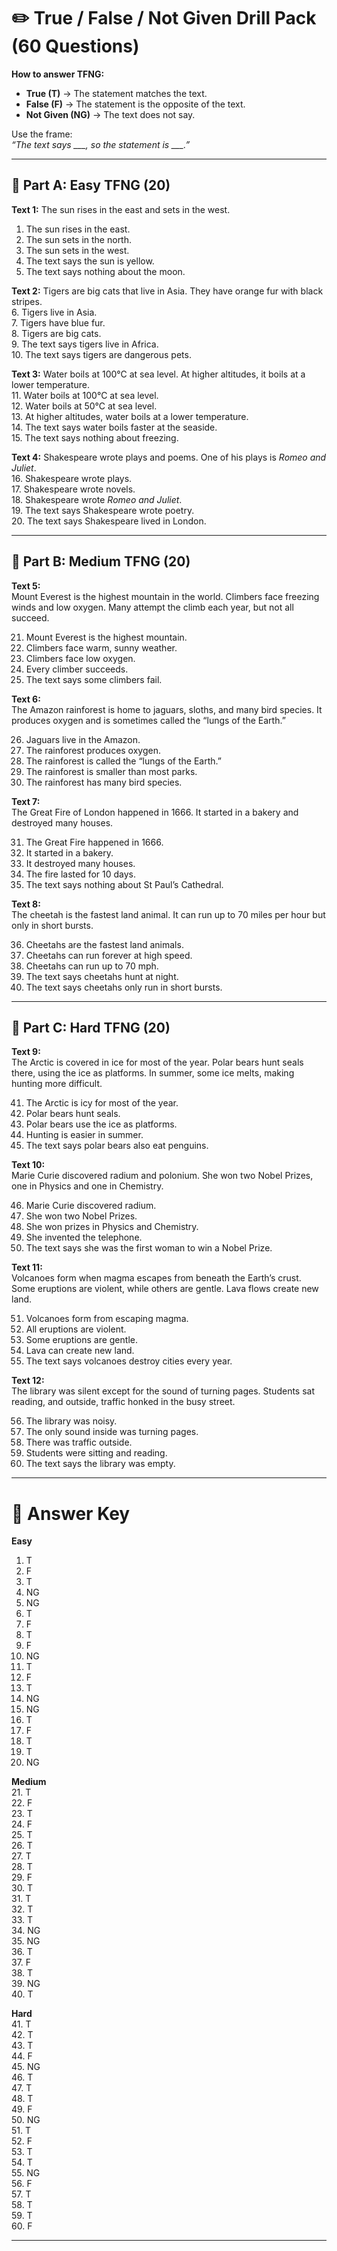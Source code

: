 # ✏️ True / False / Not Given Drill Pack (60 Questions)

**How to answer TFNG:**  
- **True (T)** → The statement matches the text.  
- **False (F)** → The statement is the opposite of the text.  
- **Not Given (NG)** → The text does not say.  

Use the frame:  
*“The text says ___, so the statement is ___.”*

---

## 🔹 Part A: Easy TFNG (20)

**Text 1:** The sun rises in the east and sets in the west.  
1. The sun rises in the east.  
2. The sun sets in the north.  
3. The sun sets in the west.  
4. The text says the sun is yellow.  
5. The text says nothing about the moon.  

**Text 2:** Tigers are big cats that live in Asia. They have orange fur with black stripes.  
6. Tigers live in Asia.  
7. Tigers have blue fur.  
8. Tigers are big cats.  
9. The text says tigers live in Africa.  
10. The text says tigers are dangerous pets.  

**Text 3:** Water boils at 100°C at sea level. At higher altitudes, it boils at a lower temperature.  
11. Water boils at 100°C at sea level.  
12. Water boils at 50°C at sea level.  
13. At higher altitudes, water boils at a lower temperature.  
14. The text says water boils faster at the seaside.  
15. The text says nothing about freezing.  

**Text 4:** Shakespeare wrote plays and poems. One of his plays is *Romeo and Juliet*.  
16. Shakespeare wrote plays.  
17. Shakespeare wrote novels.  
18. Shakespeare wrote *Romeo and Juliet*.  
19. The text says Shakespeare wrote poetry.  
20. The text says Shakespeare lived in London.  

---

## 🔹 Part B: Medium TFNG (20)

**Text 5:**  
Mount Everest is the highest mountain in the world. Climbers face freezing winds and low oxygen. Many attempt the climb each year, but not all succeed.  

21. Mount Everest is the highest mountain.  
22. Climbers face warm, sunny weather.  
23. Climbers face low oxygen.  
24. Every climber succeeds.  
25. The text says some climbers fail.  

**Text 6:**  
The Amazon rainforest is home to jaguars, sloths, and many bird species. It produces oxygen and is sometimes called the “lungs of the Earth.”  

26. Jaguars live in the Amazon.  
27. The rainforest produces oxygen.  
28. The rainforest is called the “lungs of the Earth.”  
29. The rainforest is smaller than most parks.  
30. The rainforest has many bird species.  

**Text 7:**  
The Great Fire of London happened in 1666. It started in a bakery and destroyed many houses.  

31. The Great Fire happened in 1666.  
32. It started in a bakery.  
33. It destroyed many houses.  
34. The fire lasted for 10 days.  
35. The text says nothing about St Paul’s Cathedral.  

**Text 8:**  
The cheetah is the fastest land animal. It can run up to 70 miles per hour but only in short bursts.  

36. Cheetahs are the fastest land animals.  
37. Cheetahs can run forever at high speed.  
38. Cheetahs can run up to 70 mph.  
39. The text says cheetahs hunt at night.  
40. The text says cheetahs only run in short bursts.  

---

## 🔹 Part C: Hard TFNG (20)

**Text 9:**  
The Arctic is covered in ice for most of the year. Polar bears hunt seals there, using the ice as platforms. In summer, some ice melts, making hunting more difficult.  

41. The Arctic is icy for most of the year.  
42. Polar bears hunt seals.  
43. Polar bears use the ice as platforms.  
44. Hunting is easier in summer.  
45. The text says polar bears also eat penguins.  

**Text 10:**  
Marie Curie discovered radium and polonium. She won two Nobel Prizes, one in Physics and one in Chemistry.  

46. Marie Curie discovered radium.  
47. She won two Nobel Prizes.  
48. She won prizes in Physics and Chemistry.  
49. She invented the telephone.  
50. The text says she was the first woman to win a Nobel Prize.  

**Text 11:**  
Volcanoes form when magma escapes from beneath the Earth’s crust. Some eruptions are violent, while others are gentle. Lava flows create new land.  

51. Volcanoes form from escaping magma.  
52. All eruptions are violent.  
53. Some eruptions are gentle.  
54. Lava can create new land.  
55. The text says volcanoes destroy cities every year.  

**Text 12:**  
The library was silent except for the sound of turning pages. Students sat reading, and outside, traffic honked in the busy street.  

56. The library was noisy.  
57. The only sound inside was turning pages.  
58. There was traffic outside.  
59. Students were sitting and reading.  
60. The text says the library was empty.  

---

# 📝 Answer Key

**Easy**  
1. T  
2. F  
3. T  
4. NG  
5. NG  
6. T  
7. F  
8. T  
9. F  
10. NG  
11. T  
12. F  
13. T  
14. NG  
15. NG  
16. T  
17. F  
18. T  
19. T  
20. NG  

**Medium**  
21. T  
22. F  
23. T  
24. F  
25. T  
26. T  
27. T  
28. T  
29. F  
30. T  
31. T  
32. T  
33. T  
34. NG  
35. NG  
36. T  
37. F  
38. T  
39. NG  
40. T  

**Hard**  
41. T  
42. T  
43. T  
44. F  
45. NG  
46. T  
47. T  
48. T  
49. F  
50. NG  
51. T  
52. F  
53. T  
54. T  
55. NG  
56. F  
57. T  
58. T  
59. T  
60. F  

---
